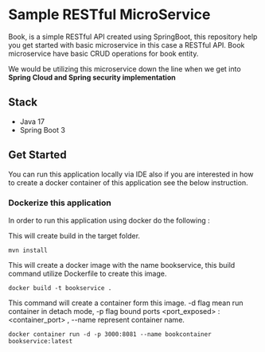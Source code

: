 # Sample RESTful MicroService

Book, is a simple RESTful API created using SpringBoot, this repository help you get started with basic microservice in this case a RESTful API.
Book microservice have basic CRUD operations for book entity.

We would be utilizing this microservice down the line when we get into **Spring Cloud and Spring security implementation**
## Stack

* Java 17
* Spring Boot 3

## Get Started
You can run this application locally via IDE also if you are interested in how to create a docker container of this application see the below instruction.

### Dockerize this application

In order to run this application using docker do the following :

This will create build in the target folder.
````
mvn install
````
This will create a docker image with the name bookservice, this build command utilize Dockerfile to create this image.
````
docker build -t bookservice .
````
This command will create a container form this image. -d flag mean run container in detach mode, -p flag bound ports <port_exposed> : <container_port> , --name represent container name.
````
docker container run -d -p 3000:8081 --name bookcontainer bookservice:latest
````